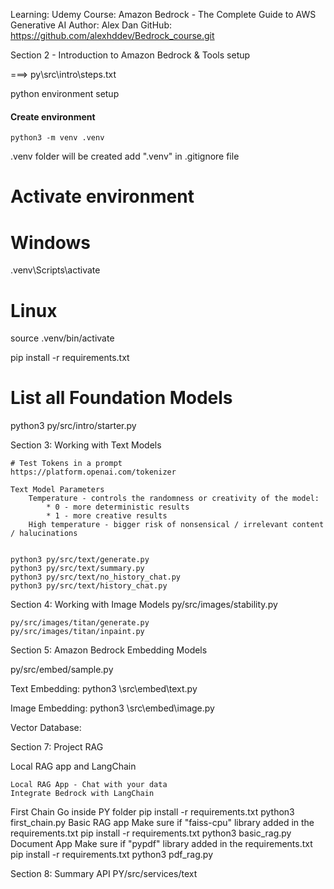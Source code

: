 Learning: Udemy
Course: Amazon Bedrock - The Complete Guide to AWS Generative AI
Author: Alex Dan
GitHub: https://github.com/alexhddev/Bedrock_course.git


Section 2 - Introduction to Amazon Bedrock & Tools setup


===> py\src\intro\steps.txt

python environment setup

#### Create environment
```
python3 -m venv .venv
```
.venv folder will be created
add ".venv" in .gitignore file

# Activate environment
# Windows
.venv\Scripts\activate

# Linux
source .venv/bin/activate

pip install -r requirements.txt

# List all Foundation Models
python3 py/src/intro/starter.py

Section 3: Working with Text Models

	# Test Tokens in a prompt
	https://platform.openai.com/tokenizer

	Text Model Parameters
		Temperature - controls the randomness or creativity of the model:
			* 0 - more deterministic results
			* 1 - more creative results
		High temperature - bigger risk of nonsensical / irrelevant content / halucinations
		

	python3 py/src/text/generate.py
	python3 py/src/text/summary.py
	python3 py/src/text/no_history_chat.py
	python3 py/src/text/history_chat.py


Section 4: Working with Image Models
	py/src/images/stability.py

	py/src/images/titan/generate.py
	py/src/images/titan/inpaint.py

Section 5: Amazon Bedrock Embedding Models

py/src/embed/sample.py

Text Embedding:
python3 \src\embed\text.py

Image Embedding:
python3 \src\embed\image.py

Vector Database:


Section 7: Project RAG

Local RAG app and LangChain

	Local RAG App - Chat with your data
	Integrate Bedrock with LangChain
	
First Chain
	Go inside PY folder
		pip install -r requirements.txt
		python3 first_chain.py
Basic RAG app
    Make sure if "faiss-cpu" library added in the requirements.txt
	pip install -r requirements.txt
	python3 basic_rag.py
Document App
	Make sure if "pypdf" library added in the requirements.txt
	pip install -r requirements.txt
	python3 pdf_rag.py

Section 8: Summary API
PY/src/services/text

